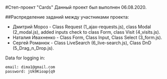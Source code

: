 #Степ-проект "Cards"
Данный проект был выполнен 06.08.2020.

##Распределение заданий между участниками проекта:

- Дмитрий Мороз - Class Request (1_ajax-requests.js), class Modal (2_modal.js), added inputs check to class Form, class Visit (4_visits.js).
- Наталия Ивахненко - Class Form, Class Input, Class Select (3_form.js).
- Сергей Романюк - Сlass LiveSearch (6_live-search.js), Сlass DnD (5_Drag_n_Drop.js).

Data for logging in:

    email: dima1@gmail.com
    password: jUk9Kioap{q9
